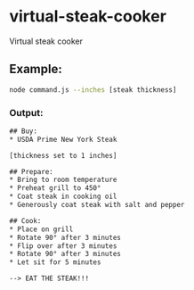 # virtual-steak-cooker
Virtual steak cooker

## Example:

```bash
node command.js --inches [steak thickness]
```

### Output:

```txt
## Buy:
* USDA Prime New York Steak

[thickness set to 1 inches]

## Prepare:
* Bring to room temperature
* Preheat grill to 450°
* Coat steak in cooking oil
* Generously coat steak with salt and pepper

## Cook:
* Place on grill
* Rotate 90° after 3 minutes
* Flip over after 3 minutes
* Rotate 90° after 3 minutes
* Let sit for 5 minutes

--> EAT THE STEAK!!!
```
